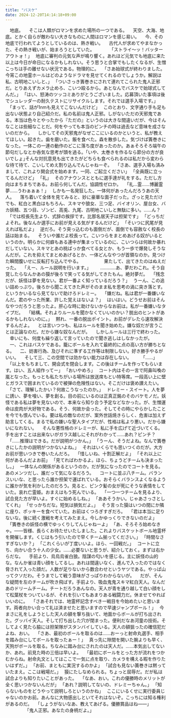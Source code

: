 ```yaml
---
title: "バスケ"
date: 2024-12-20T14:14:18+09:00
---
```

　地底。
　そこは人類がロマンを求めた場所の一つである。
　天空、大海、地底。とかく自らが敵わない大きなものに人間はロマンを感じ易い。
　今、その地底で行われてようとしているのは、熱き戦い。
　古代人が求めてやまなかった、その熱き戦いが、始まろうとしていた。
　
　
　｢ストライ～ッ！バッターアウトォ！｣
　地底に審判の元気な声が鳴り響く。あれほど元気でも地底に来た以上は今日が命日になるかもしれない。そう思うと合掌でもしたくなるが、生憎こっちは手の離せない状況である。物理的に。
　｢さあ始球式が終わりました。今宵この地霊ホールはどのようなドラマを見せてくれるのでしょうか。解説は私、古明地こいしと、｣
　｢ついさっき簀巻きにされて連れてこられた鬼人正邪だ。とりあえずカメラ止めろ、こいつ殴るから。あとなんでバスケで始球式してんだ。｣
　｢はい、怒涛のツッコミありがとうございました。応募頂いた事項は後でシュレッダーの耐久テストにリサイクルします。それでは選手入場です。｣
　｢まって、話が1nmも見えてこないんだけど｣
　このとおり、文字通り手も足も出ない状態より自己紹介だ。私の名前は鬼人正邪。しがないただの天邪鬼である。本当は色々とやったから『ただの』というのは大きな間違いだが、今はそんなことは些細なことだ。何をやっても本当のピンチの時は過去など意味を成さないのだから。
　しかしてその天邪鬼がなぜここにいるのかというと、私が教えてほしい。起きた。歯を磨いた。飯を食べた。森を散歩した。気づけば簀巻きになった。一体この一連の動作のどこに落ち度があったのか。あぁそろそろ端午の節句だしなとか呑気な思考が頭を過る。｢いや、太巻きを作るなら節分の方が良いでしょ｣そんな対抗意見も出てきたがどちらも食べられるのは私だから変わらな待て待て、こいしてめえ割り込んでんじゃねーぞ。
　｢さあ、選手入場も済みまして、これより開会式を始めます。一同、ご起立ください｣
　｢全員既に立ってるんだけど｣
　｢礼｣
　そのアナウンスとともに選手達が礼をする。ただし方向はまちまちである。お前ら何してんだ。協調性ゼロか。
　｢礼…霊……博麗霊夢……うわぁぁぁ！｣
　しかも一名発狂した。一体何があったんだろうあの天人。
　落ち着いて全体を見てみると、妙に豪華な面子だった。ざっと見ただけでも、紅白と黒白はもちろん、スキマや狼女、三つ足、バイオリン、屋台女、バカ妖精、五つ目、ゾンビ、高兎、九尾、古明地こいしと無駄に多い。……ん？
　｢では校長先生より、式辞の挨拶です。比那名居天子は担架です｣
　｢どっちだよそれ。後なんか選手にお前が見える気がするんだけど｣
　｢そいつに尻尾が見えれば私だよ｣
　逆だろ。そう突っ込むのも面倒だが、面倒でも容赦なく校長の話は始まる。
　そういや誰だよ校長って。こいつらをまとめあげる奴がいるというのか。明らかに何癖もある連中が集まっているのに、こいつらは何故か暴れだしていない。スキマとあの桃ばっか食べてる女とか、もう一歩で爆発しそうなんだが。これを抑えてまとめあげるとか、一体どんなやつが首領なのか。見つけた瞬間腹いせに反転打ち込んでやる。
　
　
　
　果たして、出てきたのはぬえだった。
　｢えー、ルール説明を行います。｣
　
　…………あ、夢だわこれ。そう自覚したらなんかあの獏が後ろで笑ってる気がしてきたもん。絶対夢だ。
　｢残念だが、妖怪は夢を見ない。君が一番よく知っているだろう？｣
　うーん、この追い詰めっぷり。後ろから聞こえてきた声がそのまま私を思考の渦に突き落とす。というかいるなら見てないで助けろドレミー。
　｢嫌だね。私は君が一番嫌いなんだ。君のやった所業、許した覚えはないよ？｣
　はいはい。どうせお前はそんなやつだろうと思ったよ。肝心な時に助けないからなお前は。私が一番嫌いなタイプだ。
　｢結構。それよりルールを聞かなくていいのかい？脱出のヒントがあるかもしれないのに。｣
　黙れ、一番の脱出ポイント。お前がデレたら速攻解決するんだよ。
　とは言いつつも、私はルールを聞き始めた。嫌な奴だが言うことは正論なのだ。だから嫌な奴なんだが。
　しかしルールは三行で終わった。
　幸いにも、何度も繰り返して言っていたので聞き逃しはしなかったが。
　一、これはバスケである。籠にボールを入れて最終的に点の高い方が勝ちとなる。
　二、妨害行為、及びそれに準ずる工作等は制限しない。好き勝手やるがいい。
　そして三、この空間では効かない能力は存在しない。
　
　｢……｣
　｢以上をもちまして、開会式を閉会します。この後はチームを作ってもらいます。はい、五人組作ってー｣
　｢おいやめろ｣
　コート内はその一言で阿鼻叫喚の嵐となった。もっとも私たちがいる場所は放送席もとい特等席。一段高い上に壁とガラスで囲まれているので被弾の危険性はない。そこだけは褒め讃えたい。
　｢さて、理解したかい？何故こうなったのか。｣
　ドレミー・スイート。人を夢に誘い、夢を喰い、夢を創る。目の前にいるのは正真正銘のそのバケモノだ。妖怪である私は夢を見ないので、本来なら知り合う予定などなかった。が、生憎運命は皮肉が大好物である。そう、何故か会った。そしてその時にやらかしたことを今でも恨んでいる。要は私の敵なのだが、案外世話焼きらしく、危害は加えず助言してくる。まるで私の嫌いな聖人タイプだが、性格は私より悪い。だから嫌いになれない。
　そんな悪性格のドレミーが、私に手を広げて近づいてくる。手を出すことは出来ないがガラス越しにそれがわかって……あれ？ピンチ？
　｢……推理はできる。だが説明がつかん。｣
　｢うーん、そうだよね。なんで簀巻きにしたかの説明がつかないよね。｣
　それはいくらでも思いつくのだが。大方お前が思いつきで巻いたんだろ。
　｢惜しいね、十割正解だよ｣
　｢それ以上に何があるんだよお前｣
　｢見てればわかるよ。ほら、ちょうどチームも決まったし。｣
　一体なんの関係があるというのか。だが気になったのでコートを見る。あのメンツだし、誰だって気になるだろう。
　コートに並ぶ八チーム。バランスいいな、と思ったら誰か担架で運ばれている。おそらくバランスよくなるように誰かが気を利かしたのだろう。見ると、ピンク髪の女が死にそうな表情をしていた。哀れ亡霊姫。おまえはもう死んでいる。
　｢一つ一つチームを見るより、試合見た方が早いよ。すぐに始めるしね。｣
　｢ああそうかい。じゃあさっさとしてくれ｣
　｢せっかちだな。短気は損気だよ。｣
　そう言った獏はいつの間にか隣に座り、ポッキーを食べていた。お前はくつろぎすぎだろ。
　｢君は本当に足りないな。後に続く激戦を考えてみたまえ。今しかゆっくりできないのだよ｣
　｢簀巻きの妖怪の横でゆっくりしてんじゃねーよ｣
　｢あ、そろそろ始めなきゃ。――皆様、長らくお待たせいたしました。これよりバスケットボール地霊杯を開催します。くじはもう引いたので早くチーム揃ってください。｣
　｢時間なさすぎないか？｣
　｢これくらいが丁度いいよ。ほら、一回戦だ。｣
　コートに立ち、向かい合う十人の少女。……必要ないと思うが、紹介しておく。まずは右からだな。
　手前より、烏烏烏雀白狼。陰謀の匂いを感じる。主に妖怪の山的な。なんか雀は青い顔をしてるし。あれは間違いなく、進んで入ったのではなく脅されて入った顔だ。人数が足りないから数合わせというヤツである。やっぱ山ってクソだわ。そうまでして戦う意味がさっぱりわからないが。
　だが、そんな疑問を左のチームが吹き飛ばす。手前より、吸血鬼鬼スキマ紅白天人。なんだあのドリームチーム。チートだろうあんなの。天人が青を通り越して白い顔をして松葉杖をついているが、それを引いてもあまりある戦闘力だ。休ませてやればいいのに。
　｢さあそれでは、地霊杯記念すべき一戦目を今始めたいと思います。両者向かい合って礼は済ませたと思いますので早速ジャンプボール！｣
　今まさに礼をしようとした天人の額を撃ち抜いて、地面からボールが打ち出された。グッバイ天人。そして打ち出した穴が閉まった。便利だなあ河童の技術。そしてよく見たら脇には担架隊がスタンバイしている。天人の額狙ったの確信犯だよね、おい。
　｢さあ、最初のボールを取るのは……おーっと射命丸選手、相手を踏み台にしてボールを取ったぁー！｣
　真っ先に隙間を開いた腕よりも早く、天狗がボールを取る。ちなみに踏み台にされたのは天人だ。……本気出してないか、あれ。前見た時の三倍は早いよ。
　｢最初にボールをとった方が流れをつかむからね。射命丸文としてはここで一気に点を取り、カメラを構える暇を作りたいはずだ。｣
　｢お前、まともに実況するのかよ｣
　｢試合も見ない簀巻きは黙っていたまえ。ここは戦場だ。｣
　獏にたしなめられる。ちょっと屈辱だ。だが私は試合よりも知りたいことがあった。
　｢なあ、おい。これの優勝時のメリットが全く思いつかないんだが｣
　｢あれ？説明してないの、ドレミーちゃん。｣
　｢知らないものをどうやって説明しろというのかね｣
　ここにいるくせに実行委員じゃないのかお前。あんなに大物感出しといてそれはないぞ。こっちには知る権利があるのだ。
　｢しょうがないなあ、教えてあげる。優勝賞品はね――｣
　
　
　
　｢鬼人正邪。あなたの身柄だよ。｣
